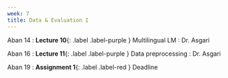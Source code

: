 ```yaml
---
week: 7
title: Data & Evaluation I
---
```


Aban 14
: **Lecture 10**{: .label .label-purple } Multilingual LM
  : Dr. Asgari

Aban 16
: **Lecture 11**{: .label .label-purple } Data preprocessing
  : Dr. Asgari

Aban 19
: **Assignment 1**{: .label .label-red } Deadline